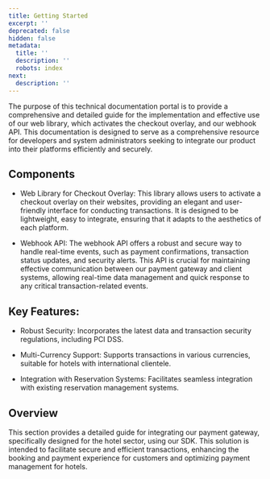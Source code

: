 ```yaml
---
title: Getting Started
excerpt: ''
deprecated: false
hidden: false
metadata:
  title: ''
  description: ''
  robots: index
next:
  description: ''
---
```

The purpose of this technical documentation portal is to provide a comprehensive and detailed guide for the implementation and effective use of our web library, which activates the checkout overlay, and our webhook API. This documentation is designed to serve as a comprehensive resource for developers and system administrators seeking to integrate our product into their platforms efficiently and securely.

## Components

* Web Library for Checkout Overlay: This library allows users to activate a checkout overlay on their websites, providing an elegant and user-friendly interface for conducting transactions. It is designed to be lightweight, easy to integrate, ensuring that it adapts to the aesthetics of each platform.

* Webhook API: The webhook API offers a robust and secure way to handle real-time events, such as payment confirmations, transaction status updates, and security alerts. This API is crucial for maintaining effective communication between our payment gateway and client systems, allowing real-time data management and quick response to any critical transaction-related events.

## Key Features:

* Robust Security: Incorporates the latest data and transaction security regulations, including PCI DSS.

* Multi-Currency Support: Supports transactions in various currencies, suitable for hotels with international clientele.

* Integration with Reservation Systems: Facilitates seamless integration with existing reservation management systems.

## Overview

This section provides a detailed guide for integrating our payment gateway, specifically designed for the hotel sector, using our SDK. This solution is intended to facilitate secure and efficient transactions, enhancing the booking and payment experience for customers and optimizing payment management for hotels.
